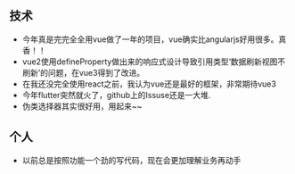 ## 技术

- 今年真是完完全全用vue做了一年的项目，vue确实比angularjs好用很多。真香！！
- vue2使用defineProperty做出来的响应式设计导致引用类型‘数据刷新视图不刷新’的问题，在vue3得到了改进。
- 在我还没完全使用react之前，我认为vue还是最好的框架，非常期待vue3
- 今年flutter突然就火了，github上的Issuse还是一大堆.
- 伪类选择器其实很好用，用起来~~

## 个人

- 以前总是按照功能一个劲的写代码，现在会更加理解业务再动手



